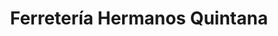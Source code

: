 ---
title: "Ferretería Hermanos Quintana"
url: /concepcion/ferreteria-hermanos-quintana/
shop: hardware
---